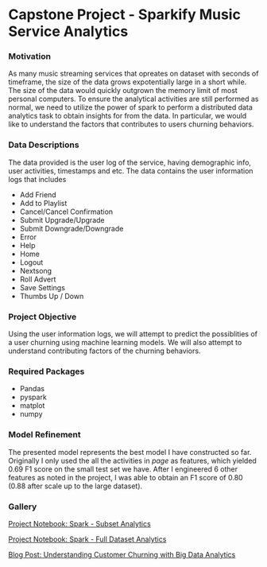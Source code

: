 # Capstone Project - Sparkify Music Service Analytics

### Motivation

As many music streaming services that opreates on dataset with seconds of timeframe, the size of the data grows expotentially large in a short while. The size of the data would quickly outgrown the memory limit of most personal computers. To ensure the analytical activities are still performed as normal, we need to utilize the power of spark to perform a distributed data analytics task to obtain insights for from the data. In particular, we would like to understand the factors that contributes to users churning behaviors.

### Data Descriptions

The data provided is the user log of the service, having demographic info, user activities, timestamps and etc. The data contains the user information logs that includes 

* Add Friend
* Add to Playlist
* Cancel/Cancel Confirmation
* Submit Upgrade/Upgrade
* Submit Downgrade/Downgrade
* Error
* Help
* Home
* Logout
* Nextsong
* Roll Advert
* Save Settings
* Thumbs Up / Down

### Project Objective

Using the user information logs, we will attempt to predict the possiblities of a user churning using machine learning models. We will also attempt to understand contributing factors of the churning behaviors.

### Required Packages

* Pandas
* pyspark
* matplot
* numpy

### Model Refinement

The presented model represents the best model I have constructed so far. Originally I only used the all the activities in *page* as features, which yielded 0.69 F1 score on the small test set we have. After I engineered 6 other features as noted in the project, I was able to obtain an F1 score of 0.80 (0.88 after scale up to the large dataset).

### Gallery


[Project Notebook: Spark - Subset Analytics](https://nbviewer.jupyter.org/github/amalpm-rog/Capstone_Project/blob/master/Spark%20-%20Subset%20Analytics.ipynb)

[Project Notebook: Spark - Full Dataset Analytics](https://nbviewer.jupyter.org/github/amalpm-rog/Capstone_Project/blob/master/Spark%20-%20Subset%20Analytics.ipynb)

[Blog Post: Understanding Customer Churning with Big Data Analytics](https://medium.com/@bowenchen/understanding-customer-churning-with-big-data-analytics-70ce4eb17669)

